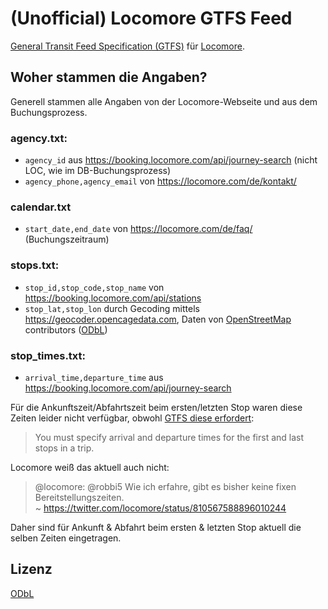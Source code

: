# (Unofficial) Locomore GTFS Feed

[General Transit Feed Specification (GTFS)](https://developers.google.com/transit/gtfs/) für [Locomore](https://locomore.com).

## Woher stammen die Angaben?

Generell stammen alle Angaben von der Locomore-Webseite und aus dem Buchungsprozess.

### agency.txt:
* `agency_id` aus https://booking.locomore.com/api/journey-search (nicht LOC, wie im DB-Buchungsprozess)
* `agency_phone,agency_email` von https://locomore.com/de/kontakt/

### calendar.txt
* `start_date,end_date` von https://locomore.com/de/faq/ (Buchungszeitraum)

### stops.txt:
* `stop_id,stop_code,stop_name` von https://booking.locomore.com/api/stations
* `stop_lat,stop_lon` durch Gecoding mittels https://geocoder.opencagedata.com, Daten von [OpenStreetMap](https://openstreetmap.org) contributors ([ODbL](http://opendatacommons.org/licenses/odbl/1.0/summary/))

### stop_times.txt:
* `arrival_time,departure_time` aus https://booking.locomore.com/api/journey-search

Für die Ankunftszeit/Abfahrtszeit beim ersten/letzten Stop waren diese Zeiten leider nicht verfügbar, obwohl [GTFS diese erfordert](https://developers.google.com/transit/gtfs/reference/stop_times-file):
> You must specify arrival and departure times for the first and last stops in a trip.

Locomore weiß das aktuell auch nicht:
> @locomore: @robbi5 Wie ich erfahre, gibt es bisher keine fixen Bereitstellungszeiten. \
  ~ https://twitter.com/locomore/status/810567588896010244

Daher sind für Ankunft & Abfahrt beim ersten & letzten Stop aktuell die selben Zeiten eingetragen.

## Lizenz

[ODbL](http://opendatacommons.org/licenses/odbl/1.0/summary/)